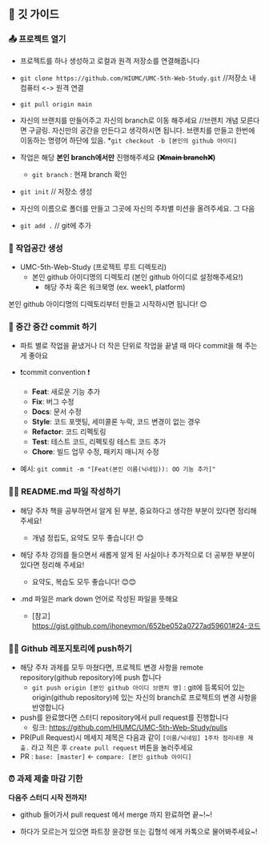 ## 📝 깃 가이드 


### 📤 프로젝트 열기

* 프로젝트를 하나 생성하고 로컬과 원격 저장소를 연결해줍니다

* ```git clone https://github.com/HIUMC/UMC-5th-Web-Study.git```  //저장소 내 컴퓨터 <-> 원격 연결
* ```git pull origin main```
* 자신의 브랜치를 만들어주고 자신의 branch로 이동 해주세요 //브랜치 개념 모른다면 구글링. 자신만의 공간을 만든다고 생각하시면 됩니다.
       브랜치를 만들고 한번에 이동하는 명령어 하단에 있음. 
*```git checkout -b [본인의 github 아이디]```  
* 작업은 해당 **본인 branch에서만** 진행해주세요 **(~~❌main branch❌~~)**
    * ```git branch``` : 현재 branch 확인
* ```git init``` // 저장소 생성
* 자신의 이름으로 폴더를 만들고 그곳에 자신의 주차별 미션을 올려주세요. 그 다음
* ```git add .``` // git에 추가

### 🏡 작업공간 생성
* UMC-5th-Web-Study (프로젝트 루트 디렉토리)
    * 본인 github 아이디명의 디렉토리 (본인 github 아이디로 설정해주세요!)
        * 해당 주차 혹은 워크북명 (ex. week1, platform)
          
본인 github 아이디명의 디렉토리부터 만들고 시작하시면 됩니다! 😊 



### 💾 중간 중간 commit 하기
* 파트 별로 작업을 끝냈거나 더 작은 단위로 작업을 끝낼 때 마다 commit을 해 주는 게 좋아요
* ❗commit convention ❗️
    * **Feat**: 새로운 기능 추가
    * **Fix**: 버그 수정
    * **Docs**: 문서 수정
    * **Style**: 코드 포맷팅, 세미콜론 누락, 코드 변경이 없는 경우
    * **Refactor**: 코드 리펙토링
    * **Test**: 테스트 코드, 리펙토링 테스트 코드 추가
    * **Chore**: 빌드 업무 수정, 패키지 매니저 수정

* 예시: ```git commit -m "[Feat(본인 이름(닉네임)): OO 기능 추가]"```


### ✍🏻 README.md 파일 작성하기


* 해당 주차 책을 공부하면서 알게 된 부분, 중요하다고 생각한 부분이 있다면 정리해 주세요!
    * 개념 정립도, 요약도 모두 좋습니다! 😊
* 해당 주차 강의를 들으면서 새롭게 알게 된 사실이나 추가적으로 더 공부한 부분이 있다면 정리해 주세요!
  * 요약도, 복습도 모두 좋습니다! 😊😊


* .md 파일은 mark down 언어로 작성된 파일을 뜻해요
    * [참고] https://gist.github.com/ihoneymon/652be052a0727ad59601#24-코드


### 🙌🏻 Github 레포지토리에 push하기

* 해당 주차 과제를 모두 마쳤다면, 프로젝트 변경 사항을 remote repository(github repository)에 push 합니다
    * ```git push origin [본인 github 아이디 브랜치 명]``` : git에 등록되어 있는 origin(github repository)에 있는 자신의 branch로 프로젝트의 변경 사항을 반영합니다
* push를 완료했다면 스터디 repository에서 pull request를 진행합니다
    * 링크: https://github.com/HIUMC/UMC-5th-Web-Study/pulls
* PR(Pull Request)시 메세지 제목은 다음과 같이 ```[이름/닉네임] 1주차 정리내용 제출.``` 라고 적은 후 ```create pull request``` 버튼을 눌러주세요
* PR : ```base: [master]``` <- ```compare: [본인 github 아이디]```


### ⏰ 과제 제출 마감 기한 
**다음주 스터디 시작 전까지!**

* github 들어가서 pull request 에서 merge 까지 완료하면 끝~!~!

* 하다가 모르는거 있으면 파트장 윤강현 또는 김형석 에게 카톡으로 물어봐주세요~!
